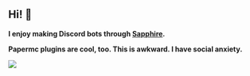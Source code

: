 ## Hi! 👋

**I enjoy making Discord bots through [Sapphire](https://github.com/sapphiredev).**

**Papermc plugins are cool, too. This is awkward. I have social anxiety.**

![](https://komarev.com/ghpvc/?username=ssolanaa&color=ff69b4)
